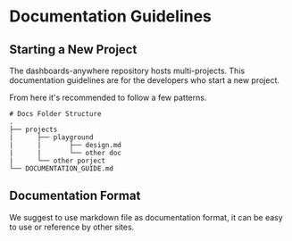 # Documentation Guidelines

## Starting a New Project

The dashboards-anywhere repository hosts multi-projects. This documentation guidelines are for the developers who start a new project.

From here it's recommended to follow a few patterns.

```
# Docs Folder Structure
.
├── projects
|      ├── playground
|      |       ├── design.md
|      |       └── other doc
|      └── other porject
└── DOCUMENTATION_GUIDE.md
```

## Documentation Format

We suggest to use markdown file as documentation format, it can be easy to use or reference by other sites.